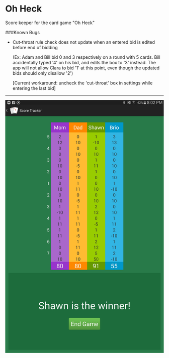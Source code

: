 # Oh Heck
Score keeper for the card game "Oh Heck"

###Known Bugs
- Cut-throat rule check does not update when an entered bid is edited before end of bidding
  
  (Ex: Adam and Bill bid 0 and 3 respectively on a round with 5 cards.  Bill accidentally typed '4' on his bid, and edits the box to '3' instead.  The app will not allow Clara to bid '1' at this point, even though the updated bids should only disallow '2')
  
  [Current workaround: uncheck the 'cut-throat' box in settings while entering the last bid]

---

![Shawn wins](/screenshots/winner.jpg)

